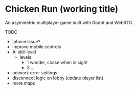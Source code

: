 # Chicken Run (working title)

An asymmetric multiplayer game built with Godot and WebRTC.

TODO
- iphone issue?
- improve mobile controls
- AI skill level
  - levels
    - 1 wander, chase when in sight
    - 2 ...
- network error settings
- disconnect logic on lobby (update player list)
- more maps
